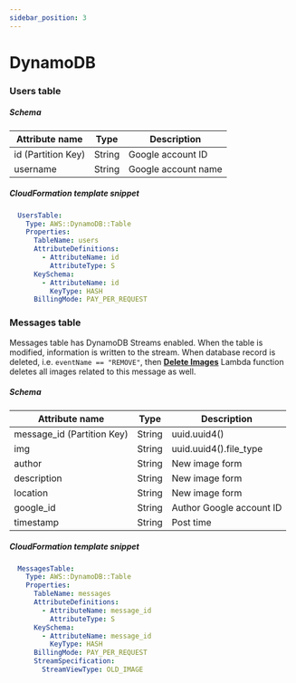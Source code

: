 ```yaml
---
sidebar_position: 3
---
```


# DynamoDB

### Users table

##### Schema

| Attribute name     | Type   | Description         |
|--------------------|--------|---------------------|
| id (Partition Key) | String | Google account ID   |
| username           | String | Google account name |

##### CloudFormation template snippet

```yaml title="base_stack.yaml"
  UsersTable:
    Type: AWS::DynamoDB::Table
    Properties:
      TableName: users
      AttributeDefinitions:
        - AttributeName: id
          AttributeType: S
      KeySchema:
        - AttributeName: id
          KeyType: HASH
      BillingMode: PAY_PER_REQUEST
```

### Messages table

Messages table has DynamoDB Streams enabled. When the table is modified, information is written to the stream.
When database record is deleted, i.e. `eventName == "REMOVE"`, 
then [**Delete Images**](lambda-functions/delete-images) Lambda function deletes all images related to this message as well.

##### Schema

| Attribute name             | Type   | Description                 |
|----------------------------|--------|-----------------------------|
| message_id (Partition Key) | String | uuid.uuid4()                |
| img                        | String | uuid.uuid4().file_type      |
| author                     | String | New image form              |
| description                | String | New image form              |
| location                   | String | New image form              |
| google_id                  | String | Author Google account ID    |
| timestamp                  | String | Post time                   |


##### CloudFormation template snippet

```yaml title="base_stack.yaml"
  MessagesTable:
    Type: AWS::DynamoDB::Table
    Properties:
      TableName: messages
      AttributeDefinitions:
        - AttributeName: message_id
          AttributeType: S
      KeySchema:
        - AttributeName: message_id
          KeyType: HASH
      BillingMode: PAY_PER_REQUEST
      StreamSpecification:
        StreamViewType: OLD_IMAGE
```
